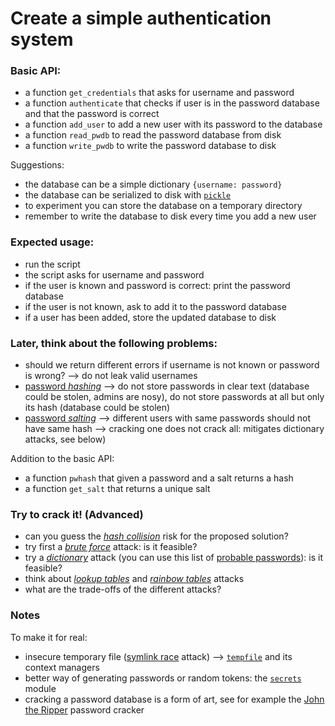 # Create a simple authentication system

### Basic API:
  - a function `get_credentials` that asks for username and password
  - a function `authenticate` that checks if user is in the password database and that the password is correct
  - a function `add_user` to add a new user with its password to the database
  - a function `read_pwdb` to read the password database from disk
  - a function `write_pwdb` to write the password database to disk

Suggestions:
  - the database can be a simple dictionary `{username: password}`
  - the database can be serialized to disk with [`pickle`](https://docs.python.org/3/library/pickle.html)
  - to experiment you can store the database on a temporary directory
  - remember to write the database to disk every time you add a new user

### Expected usage:
  - run the script
  - the script asks for username and password
  - if the user is known and password is correct: print the password database
  - if the user is not known, ask to add it to the password database
  - if a user has been added, store the updated database to disk

### Later, think about the following problems:
  - should we return different errors if username is not known or password is wrong? ⟶ do not leak valid usernames
  - [password *hashing*](https://en.wikipedia.org/wiki/Cryptographic_hash_function) ⟶ do not store passwords in clear text (database could be stolen, admins are nosy), do not store passwords at all but only its hash (database could be stolen)
  - [password *salting*](https://en.wikipedia.org/wiki/Salt_&#40;cryptography&#41;) ⟶ different users with same passwords should not have same hash ⟶ cracking one does not crack all: mitigates dictionary attacks, see below)

Addition to the basic API:
  - a function `pwhash` that given a password and a salt returns a hash
  - a function `get_salt` that returns a unique salt

### Try to crack it! (Advanced)
  - can you guess the [*hash collision*](https://en.wikipedia.org/wiki/Collision_attack) risk for the proposed solution?
  - try first a [*brute force*](https://en.wikipedia.org/wiki/Brute-force_attack) attack: is it feasible?
  - try a [*dictionary*](https://en.wikipedia.org/wiki/Dictionary_attack) attack (you can use this list of [probable passwords](https://github.com/danielmiessler/SecLists/tree/master/Passwords)): is it feasible?
  - think about [*lookup tables*](https://en.wikipedia.org/wiki/Lookup_table) and [*rainbow tables*](https://en.wikipedia.org/wiki/Rainbow_table) attacks
  - what are the trade-offs of the different attacks?

### Notes 
To make it for real:
  - insecure temporary file ([symlink race](https://en.wikipedia.org/wiki/Symlink_race) attack) ⟶ [`tempfile`](https://docs.python.org/3/library/tempfile.html) and its context managers
  - better way of generating passwords or random tokens: the [`secrets`](https://docs.python.org/3/library/secrets.html) module
  - cracking a password database is a form of art, see for example the [John the Ripper](http://www.openwall.com/john/) password cracker
